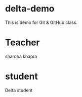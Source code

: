 # delta-demo
This is demo for Git &amp; GitHub class.
# Teacher
shardha khapra
# student 
Delta student
